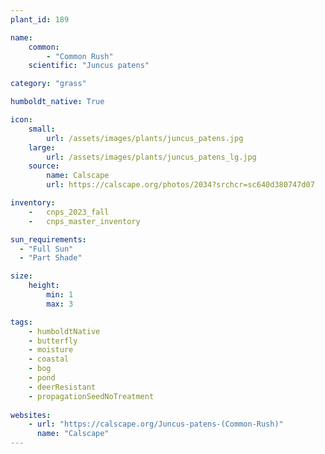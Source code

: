 ```yaml
---
plant_id: 189 

name: 
    common:  
        - "Common Rush" 
    scientific: "Juncus patens"  

category: "grass"

humboldt_native: True

icon: 
    small: 
        url: /assets/images/plants/juncus_patens.jpg 
    large: 
        url: /assets/images/plants/juncus_patens_lg.jpg 
    source: 
        name: Calscape
        url: https://calscape.org/photos/2034?srchcr=sc640d380747d07 

inventory: 
    -   cnps_2023_fall
    -   cnps_master_inventory

sun_requirements:
  - "Full Sun"
  - "Part Shade"

size:
    height: 
        min: 1 
        max: 3

tags: 
    - humboldtNative
    - butterfly
    - moisture
    - coastal
    - bog
    - pond  
    - deerResistant
    - propagationSeedNoTreatment
 
websites: 
    - url: "https://calscape.org/Juncus-patens-(Common-Rush)"
      name: "Calscape"
---
```








